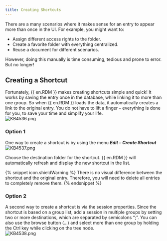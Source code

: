 ```yaml
---
title: Creating Shortcuts
---
```

There are a many scenarios where it makes sense for an entry to appear more than once in the UI. For example, you might want to:  

- Assign different access rights to the folder.
- Create a favorite folder with everything centralized.
- Reuse a document for different scenarios.

However, doing this manually is time consuming, tedious and prone to error. But no longer!

## Creating a Shortcut

Fortunately, {{ en.RDM }} makes creating shortcuts simple and quick! It works by saving the entry once in the database, while linking it to more than one group. So when {{ en.RDM }} loads the data, it automatically creates a link to the original entry. You do not have to lift a finger – everything is done for you, to save your time and simplify your life.  
![KB4536.png](/img/en/kb/KB4536.png)

### Option 1

One way to create a shortcut is by using the menu ***Edit – Create Shortcut***  
![KB4537.png](/img/en/kb/KB4537.png)  

Choose the destination folder for the shortcut. {{ en.RDM }} will automatically refresh and display the new shortcut in the list.

{% snippet icon.shieldWarning %}
There is no visual difference between the shortcut and the original entry. Therefore, you will need to delete all entries to completely remove them.
{% endsnippet %}

### Option 2

A second way to create a shortcut is via the session properties. Since the shortcut is based on a group list, add a session in multiple groups by setting two or more destinations, which are separated by semicolons “;”. You can also use the browse button (…) and select more than one group by holding the Ctrl key while clicking on the tree node.  
![KB4538.png](/img/en/kb/KB4538.png)